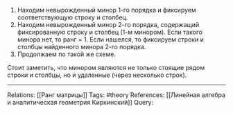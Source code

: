 1. Находим невырожденный минор 1-го порядка и фиксируем соответствующую строку и столбец. 
2. Находим невырожденный минор 2-го порядка, содержащий фиксированную строку и столбец (1-м минором). Если такого минора нет, то ранг = 1. Если нашелся, то фиксируем строки и столбцы найденного минора 2-го порядка. 
3. Продолжаем по такой же схеме. 

Стоит заметить, что минором являются не только стоящие рядом строки и столбцы, но и удаленные (через несколько строк). 

___
Relations: [[Ранг матрицы]] 
Tags: #theory 
References: [[Линейная алгебра и аналитическая геометрия Киркинский]] 
Query: 